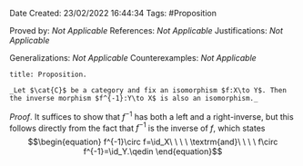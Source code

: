 <div class="topSpace"></div>

Date Created: 23/02/2022 16:44:34
Tags: #Proposition

Proved by: _Not Applicable_
References: _Not Applicable_
Justifications: _Not Applicable_

Generalizations: _Not Applicable_
Counterexamples: _Not Applicable_

``` ad-Proposition
title: Proposition.

_Let $\cat{C}$ be a category and fix an isomorphism $f:X\to Y$. Then the inverse morphism $f^{-1}:Y\to X$ is also an isomorphism._

```

_Proof_. It suffices to show that $f^{-1}$ has both a left and a right-inverse, but this follows directly from the fact that $f^{-1}$ is the inverse of $f$, which states
$$\begin{equation}
    f^{-1}\circ f=\id_X\ \ \ \ \textrm{and}\ \ \ \ f\circ f^{-1}=\id_Y.\qedin
\end{equation}$$

